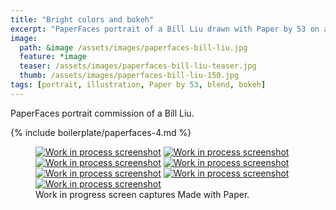 ```yaml
---
title: "Bright colors and bokeh"
excerpt: "PaperFaces portrait of a Bill Liu drawn with Paper by 53 on an iPad."
image: 
  path: &image /assets/images/paperfaces-bill-liu.jpg 
  feature: *image
  teaser: /assets/images/paperfaces-bill-liu-teaser.jpg
  thumb: /assets/images/paperfaces-bill-liu-150.jpg
tags: [portrait, illustration, Paper by 53, blend, bokeh]
---
```


PaperFaces portrait commission of a Bill Liu.

{% include boilerplate/paperfaces-4.md %}

<figure class="third">
  <a href="{{ site.url }}/assets/images/paperfaces-bill-liu-process-1-lg.jpg"><img src="{{ site.url }}/assets/images/paperfaces-bill-liu-process-1-600.jpg" alt="Work in process screenshot"></a>
  <a href="{{ site.url }}/assets/images/paperfaces-bill-liu-process-2-lg.jpg"><img src="{{ site.url }}/assets/images/paperfaces-bill-liu-process-2-600.jpg" alt="Work in process screenshot"></a>
  <a href="{{ site.url }}/assets/images/paperfaces-bill-liu-process-3-lg.jpg"><img src="{{ site.url }}/assets/images/paperfaces-bill-liu-process-3-600.jpg" alt="Work in process screenshot"></a>
  <a href="{{ site.url }}/assets/images/paperfaces-bill-liu-process-4-lg.jpg"><img src="{{ site.url }}/assets/images/paperfaces-bill-liu-process-4-600.jpg" alt="Work in process screenshot"></a>
  <a href="{{ site.url }}/assets/images/paperfaces-bill-liu-process-5-lg.jpg"><img src="{{ site.url }}/assets/images/paperfaces-bill-liu-process-5-600.jpg" alt="Work in process screenshot"></a>
  <a href="{{ site.url }}/assets/images/paperfaces-bill-liu-process-6-lg.jpg"><img src="{{ site.url }}/assets/images/paperfaces-bill-liu-process-6-600.jpg" alt="Work in process screenshot"></a>
  <a href="{{ site.url }}/assets/images/paperfaces-bill-liu-process-7-lg.jpg"><img src="{{ site.url }}/assets/images/paperfaces-bill-liu-process-7-600.jpg" alt="Work in process screenshot"></a>
  <figcaption>Work in progress screen captures Made with Paper.</figcaption>
</figure>
